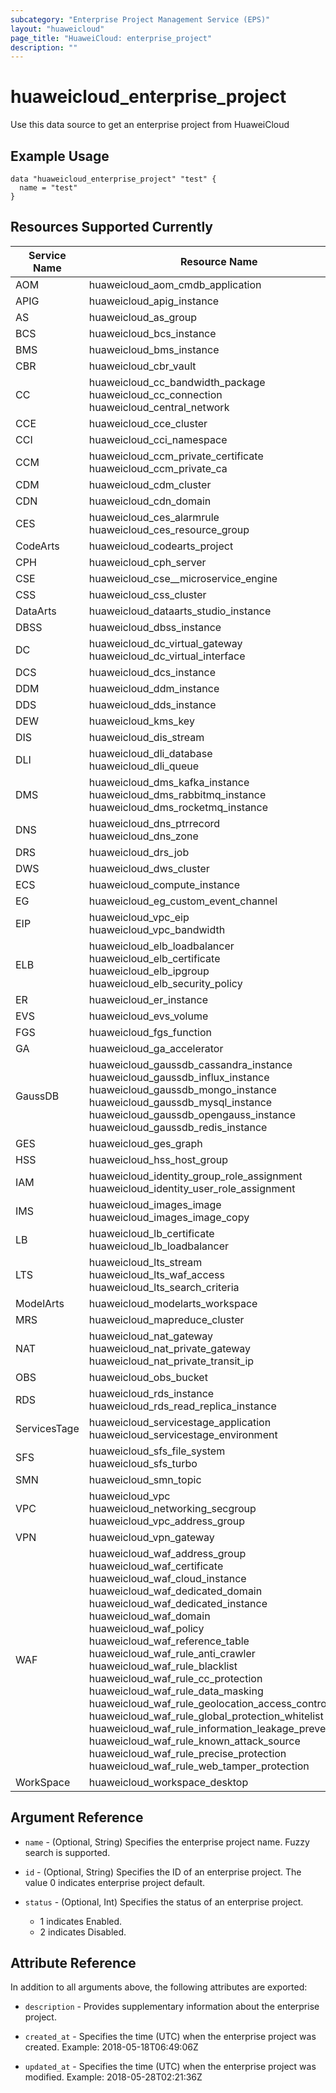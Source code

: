 ```yaml
---
subcategory: "Enterprise Project Management Service (EPS)"
layout: "huaweicloud"
page_title: "HuaweiCloud: enterprise_project"
description: ""
---
```


# huaweicloud_enterprise_project

Use this data source to get an enterprise project from HuaweiCloud

## Example Usage

```hcl
data "huaweicloud_enterprise_project" "test" {
  name = "test"
}
```

## Resources Supported Currently

<!-- markdownlint-disable MD033 -->
Service Name | Resource Name
---- | ---
AOM | huaweicloud_aom_cmdb_application
APIG | huaweicloud_apig_instance
AS  | huaweicloud_as_group
BCS | huaweicloud_bcs_instance
BMS | huaweicloud_bms_instance
CBR | huaweicloud_cbr_vault
CC  | huaweicloud_cc_bandwidth_package<br>huaweicloud_cc_connection<br>huaweicloud_central_network
CCE | huaweicloud_cce_cluster
CCI | huaweicloud_cci_namespace
CCM | huaweicloud_ccm_private_certificate<br>huaweicloud_ccm_private_ca
CDM | huaweicloud_cdm_cluster
CDN | huaweicloud_cdn_domain
CES | huaweicloud_ces_alarmrule<br>huaweicloud_ces_resource_group
CodeArts | huaweicloud_codearts_project
CPH | huaweicloud_cph_server
CSE | huaweicloud_cse__microservice_engine
CSS | huaweicloud_css_cluster
DataArts | huaweicloud_dataarts_studio_instance
DBSS | huaweicloud_dbss_instance
DC  | huaweicloud_dc_virtual_gateway<br>huaweicloud_dc_virtual_interface
DCS | huaweicloud_dcs_instance
DDM | huaweicloud_ddm_instance
DDS | huaweicloud_dds_instance
DEW | huaweicloud_kms_key
DIS | huaweicloud_dis_stream
DLI | huaweicloud_dli_database<br>huaweicloud_dli_queue
DMS | huaweicloud_dms_kafka_instance<br>huaweicloud_dms_rabbitmq_instance<br>huaweicloud_dms_rocketmq_instance
DNS | huaweicloud_dns_ptrrecord<br>huaweicloud_dns_zone
DRS | huaweicloud_drs_job
DWS | huaweicloud_dws_cluster
ECS | huaweicloud_compute_instance
EG  | huaweicloud_eg_custom_event_channel
EIP | huaweicloud_vpc_eip<br>huaweicloud_vpc_bandwidth
ELB | huaweicloud_elb_loadbalancer<br>huaweicloud_elb_certificate<br>huaweicloud_elb_ipgroup<br>huaweicloud_elb_security_policy
ER  | huaweicloud_er_instance
EVS | huaweicloud_evs_volume
FGS | huaweicloud_fgs_function
GA  | huaweicloud_ga_accelerator
GaussDB | huaweicloud_gaussdb_cassandra_instance<br>huaweicloud_gaussdb_influx_instance<br>huaweicloud_gaussdb_mongo_instance<br>huaweicloud_gaussdb_mysql_instance<br>huaweicloud_gaussdb_opengauss_instance<br>huaweicloud_gaussdb_redis_instance
GES | huaweicloud_ges_graph
HSS | huaweicloud_hss_host_group
IAM | huaweicloud_identity_group_role_assignment<br>huaweicloud_identity_user_role_assignment
IMS | huaweicloud_images_image<br>huaweicloud_images_image_copy
LB  | huaweicloud_lb_certificate<br>huaweicloud_lb_loadbalancer
LTS | huaweicloud_lts_stream<br>huaweicloud_lts_waf_access<br>huaweicloud_lts_search_criteria
ModelArts | huaweicloud_modelarts_workspace
MRS | huaweicloud_mapreduce_cluster
NAT | huaweicloud_nat_gateway<br>huaweicloud_nat_private_gateway<br>huaweicloud_nat_private_transit_ip
OBS | huaweicloud_obs_bucket
RDS | huaweicloud_rds_instance<br>huaweicloud_rds_read_replica_instance
ServicesTage | huaweicloud_servicestage_application<br>huaweicloud_servicestage_environment
SFS | huaweicloud_sfs_file_system<br>huaweicloud_sfs_turbo
SMN | huaweicloud_smn_topic
VPC | huaweicloud_vpc<br>huaweicloud_networking_secgroup<br>huaweicloud_vpc_address_group
VPN | huaweicloud_vpn_gateway
WAF | huaweicloud_waf_address_group<br>huaweicloud_waf_certificate<br>huaweicloud_waf_cloud_instance<br>huaweicloud_waf_dedicated_domain<br>huaweicloud_waf_dedicated_instance<br>huaweicloud_waf_domain<br>huaweicloud_waf_policy<br>huaweicloud_waf_reference_table<br> huaweicloud_waf_rule_anti_crawler<br>huaweicloud_waf_rule_blacklist<br>huaweicloud_waf_rule_cc_protection<br>huaweicloud_waf_rule_data_masking<br>huaweicloud_waf_rule_geolocation_access_control<br>huaweicloud_waf_rule_global_protection_whitelist<br>huaweicloud_waf_rule_information_leakage_prevention<br>huaweicloud_waf_rule_known_attack_source<br>huaweicloud_waf_rule_precise_protection<br>huaweicloud_waf_rule_web_tamper_protection
WorkSpace | huaweicloud_workspace_desktop<br>
<!-- markdownlint-enable MD033 -->

## Argument Reference

* `name` - (Optional, String) Specifies the enterprise project name. Fuzzy search is supported.

* `id` - (Optional, String) Specifies the ID of an enterprise project. The value 0 indicates enterprise project default.

* `status` - (Optional, Int) Specifies the status of an enterprise project.
    + 1 indicates Enabled.
    + 2 indicates Disabled.

## Attribute Reference

In addition to all arguments above, the following attributes are exported:

* `description` - Provides supplementary information about the enterprise project.

* `created_at` - Specifies the time (UTC) when the enterprise project was created. Example: 2018-05-18T06:49:06Z

* `updated_at` - Specifies the time (UTC) when the enterprise project was modified. Example: 2018-05-28T02:21:36Z
